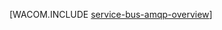 <properties pageTitle="Service Bus AMQP overview (Java) - Azure" description="Learn about using the Advanced Message Queuing Protocol (AMQP) 1.0 in Azure." services="service-bus" documentationCenter="java" authors="sethmanheim" manager="timlt" editor=""/>

<tags ms.service="service-bus" ms.workload="tbd" ms.tgt_pltfrm="na" ms.devlang="Java" ms.topic="article" ms.date="10/13/2014" ms.author="sethm"/>




[WACOM.INCLUDE [service-bus-amqp-overview](../includes/service-bus-amqp-overview.md)]
